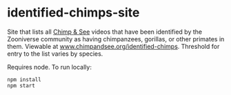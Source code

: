 # identified-chimps-site

Site that lists all [Chimp & See](http://www.chimpandsee.org) videos that have been identified by the Zooniverse community as having chimpanzees, gorillas, or other primates in them. Viewable at www.chimpandsee.org/identified-chimps. Threshold for entry to the list varies by species.

Requires node. To run locally:

```
npm install
npm start
```

